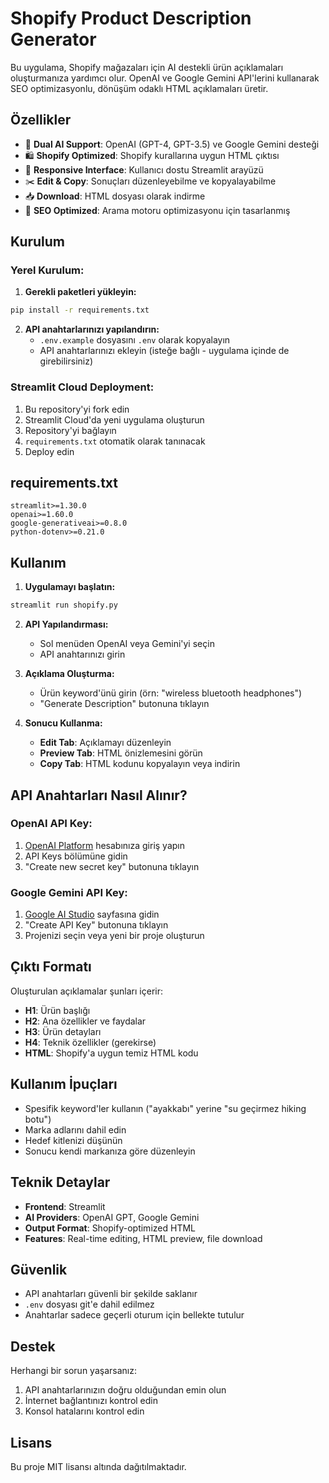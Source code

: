 # Shopify Product Description Generator

Bu uygulama, Shopify mağazaları için AI destekli ürün açıklamaları oluşturmanıza yardımcı olur. OpenAI ve Google Gemini API'lerini kullanarak SEO optimizasyonlu, dönüşüm odaklı HTML açıklamaları üretir.

## Özellikler

- 🤖 **Dual AI Support**: OpenAI (GPT-4, GPT-3.5) ve Google Gemini desteği
- 🛍️ **Shopify Optimized**: Shopify kurallarına uygun HTML çıktısı
- 📱 **Responsive Interface**: Kullanıcı dostu Streamlit arayüzü
- ✂️ **Edit & Copy**: Sonuçları düzenleyebilme ve kopyalayabilme
- 📥 **Download**: HTML dosyası olarak indirme
- 🎯 **SEO Optimized**: Arama motoru optimizasyonu için tasarlanmış

## Kurulum

### Yerel Kurulum:
1. **Gerekli paketleri yükleyin:**
```bash
pip install -r requirements.txt
```

2. **API anahtarlarınızı yapılandırın:**
   - `.env.example` dosyasını `.env` olarak kopyalayın
   - API anahtarlarınızı ekleyin (isteğe bağlı - uygulama içinde de girebilirsiniz)

### Streamlit Cloud Deployment:
1. Bu repository'yi fork edin
2. Streamlit Cloud'da yeni uygulama oluşturun
3. Repository'yi bağlayın
4. `requirements.txt` otomatik olarak tanınacak
5. Deploy edin

## requirements.txt
```
streamlit>=1.30.0
openai>=1.60.0
google-generativeai>=0.8.0
python-dotenv>=0.21.0
```

## Kullanım

1. **Uygulamayı başlatın:**
```bash
streamlit run shopify.py
```

2. **API Yapılandırması:**
   - Sol menüden OpenAI veya Gemini'yi seçin
   - API anahtarınızı girin

3. **Açıklama Oluşturma:**
   - Ürün keyword'ünü girin (örn: "wireless bluetooth headphones")
   - "Generate Description" butonuna tıklayın

4. **Sonucu Kullanma:**
   - **Edit Tab**: Açıklamayı düzenleyin
   - **Preview Tab**: HTML önizlemesini görün
   - **Copy Tab**: HTML kodunu kopyalayın veya indirin

## API Anahtarları Nasıl Alınır?

### OpenAI API Key:
1. [OpenAI Platform](https://platform.openai.com/) hesabınıza giriş yapın
2. API Keys bölümüne gidin
3. "Create new secret key" butonuna tıklayın

### Google Gemini API Key:
1. [Google AI Studio](https://makersuite.google.com/app/apikey) sayfasına gidin
2. "Create API Key" butonuna tıklayın
3. Projenizi seçin veya yeni bir proje oluşturun

## Çıktı Formatı

Oluşturulan açıklamalar şunları içerir:
- **H1**: Ürün başlığı
- **H2**: Ana özellikler ve faydalar
- **H3**: Ürün detayları
- **H4**: Teknik özellikler (gerekirse)
- **HTML**: Shopify'a uygun temiz HTML kodu

## Kullanım İpuçları

- Spesifik keyword'ler kullanın ("ayakkabı" yerine "su geçirmez hiking botu")
- Marka adlarını dahil edin
- Hedef kitlenizi düşünün
- Sonucu kendi markanıza göre düzenleyin

## Teknik Detaylar

- **Frontend**: Streamlit
- **AI Providers**: OpenAI GPT, Google Gemini
- **Output Format**: Shopify-optimized HTML
- **Features**: Real-time editing, HTML preview, file download

## Güvenlik

- API anahtarları güvenli bir şekilde saklanır
- `.env` dosyası git'e dahil edilmez
- Anahtarlar sadece geçerli oturum için bellekte tutulur

## Destek

Herhangi bir sorun yaşarsanız:
1. API anahtarlarınızın doğru olduğundan emin olun
2. İnternet bağlantınızı kontrol edin
3. Konsol hatalarını kontrol edin

## Lisans

Bu proje MIT lisansı altında dağıtılmaktadır.
